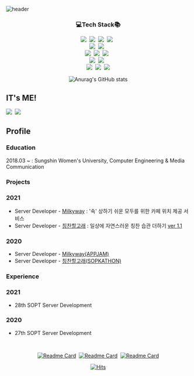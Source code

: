 ![header](https://capsule-render.vercel.app/api?type=wave&color=FFC0CB&height=300&section=header&text=Dain's%20Repository🌷&fontSize=70)

<div align=center>

### 💻Tech Stack📚
<img src="https://img.shields.io/badge/Java-007396?style=for-the-badge&logo=Java&logoColor=white"/></a>&nbsp;&nbsp;<img src="https://img.shields.io/badge/Javascript-F7DF1E?style=for-the-badge&logo=Javascript&logoColor=white"/></a>&nbsp;&nbsp;<img src="https://img.shields.io/badge/TypeScript-3178C6?style=for-the-badge&logo=TypeScript&logoColor=white"/></a>&nbsp;&nbsp;<img src="https://img.shields.io/badge/Spring-6DB33F?style=for-the-badge&logo=Spring&logoColor=white"/></a>&nbsp;&nbsp;<br>
<img src="https://img.shields.io/badge/Node.js-339933?style=for-the-badge&logo=Node.js&logoColor=white"/></a>&nbsp;&nbsp;<img src="https://img.shields.io/badge/Express.js-000000?style=for-the-badge&logo=Express&logoColor=white"/></a>&nbsp;&nbsp;
<br>
<img src="https://img.shields.io/badge/MySQL-4479A1?style=for-the-badge&logo=MySQL&logoColor=white"/></a>&nbsp;&nbsp;<img src="https://img.shields.io/badge/Docker-2496ED?style=for-the-badge&logo=Docker&logoColor=white"/></a>&nbsp;&nbsp;<img src="https://img.shields.io/badge/MongoDB-47A248?style=for-the-badge&logo=MongoDB&logoColor=white"/></a>&nbsp;&nbsp;
<br>
<img src="https://img.shields.io/badge/NGINX-009639?style=for-the-badge&logo=NGINX&logoColor=white"/></a>&nbsp;&nbsp;<img src="https://img.shields.io/badge/AWS-232F3E?style=for-the-badge&logo=Amazon-AWS&nbspAws&logoColor=white"/></a>&nbsp;&nbsp;
<br>
<img src="https://img.shields.io/badge/Git-F05032?style=for-the-badge&logo=Git&logoColor=white"/></a>&nbsp;&nbsp;<img src="https://img.shields.io/badge/GitHub Actions-2088FF?style=for-the-badge&logo=GitHub-Actions&logoColor=white"/></a>&nbsp;&nbsp;<img src="https://img.shields.io/badge/Terraform-623CE4?style=for-the-badge&logo=Terraform&logoColor=white"/></a>

![Anurag's GitHub stats](https://github-readme-stats.vercel.app/api?username=Chedda98&count_private=true&show_icons=true&theme=buefy)

</div>

## IT's ME!
<a href="https://www.instagram.com/chedda_92/"><img src="https://img.shields.io/badge/Instagram-DD2A78?style=flat-square&logo=Instagram&logoColor=white&link=https://www.instagram.com/chedda_92/"/></a>&nbsp;&nbsp;<a href="https://github.com/Chedda98?tab=overview&from=2021-01-01&to=2021-01-09"><img src="https://img.shields.io/badge/GitHub-181717?style=flat-square&logo=Github&logoColor=white&link=https://www.instagram.com/chedda_92/"/></a>

## Profile
### Education
2018.03 ~ : Sungshin Women's University, Computer Engineering & Media Communication

### Projects
### 2021
- Server Developer - [Milkyway](https://github.com/Chedda98/MilkieServer) : '속' 상하기 쉬운 모두를 위한 카페 위치 제공 서비스
- Server Developer - [칭찬할고래](https://github.com/Praise-Whale/Praise-Server) : 일상에 자연스러운 칭찬 습관 더하기 [ver 1.1](https://linktr.ee/Goraedan)

### 2020
- Server Developer - [Milkyway(APPJAM)](https://github.com/Chedda98/MilkieServer)
- Server Developer - [칭찬할고래(SOPKATHON)](https://github.com/Praise-Whale/Praise-Server)

### Experience
### 2021
- 28th SOPT Server Development

### 2020
- 27th SOPT Server Development

<br>

<div align=center>

[![Readme Card](https://github-readme-stats.vercel.app/api/pin/?username=Chedda98&repo=Milkieserver&show_owner=true&theme=buefy)](https://github.com/Chedda98/MilkieServer)&nbsp;&nbsp;[![Readme Card](https://github-readme-stats.vercel.app/api/pin/?username=Chedda98&repo=Praise_Server&show_owner=true&theme=buefy)](https://github.com/Chedda98/Praise_Server)&nbsp;&nbsp;[![Readme Card](https://github-readme-stats.vercel.app/api/pin/?username=Chedda98&repo=SwimintheServer&show_owner=true&theme=buefy)](https://github.com/Chedda98/SwimintheServer)
  
[![Hits](https://hits.seeyoufarm.com/api/count/incr/badge.svg?url=https%3A%2F%2Fgithub.com%2FChedda98&count_bg=%23FF69B4&title_bg=%239C8080&icon=github.svg&icon_color=%23F3EDED&title=hits&edge_flat=false)](https://hits.seeyoufarm.com)

</div>

<!--
**Chedda98/Chedda98** is a ✨ _special_ ✨ repository because its `README.md` (this file) appears on your GitHub profile.

Here are some ideas to get you started:

- 🔭 I’m currently working on ...
- 🌱 I’m currently learning ...
- 👯 I’m looking to collaborate on ...
- 🤔 I’m looking for help with ...
- 💬 Ask me about ...
- 📫 How to reach me: ...
- 😄 Pronouns: ...
- ⚡ Fun fact: ...
-->
